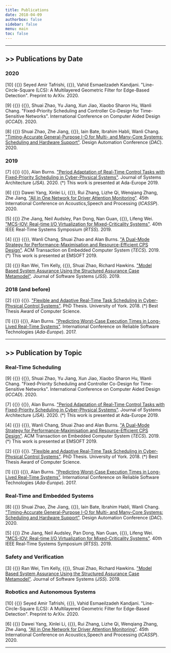 ```yaml
---
title: Publications
date: 2018-04-09
authorbox: false
sidebar: false
menu: main
toc: false
---
```


---

## >> Publications by Date

### 2020

[10] {{<tag-journal>}} Seyed Amir Tafrishi,  {{<author>}},  Vahid Esmaeilzadeh Kandjani. "Line-Circle-Square (LCS): A Multilayered Geometric Filter for Edge-Based Detection". Preprint to ArXiv. 2020.

[9] {{<tag-conference>}} {{<author>}}, Shuai Zhao, Yu Jiang, Xun Jiao, Xiaobo Sharon Hu, Wanli Chang. "Fixed-Priority Scheduling and Controller Co-Design for Time-Sensitive Networks". International Conference on Computer Aided  Design (*ICCAD*). 2020.

[8] {{<tag-conference>}} Shuai Zhao, Zhe Jiang, {{<author>}}, Iain Bate, Ibrahim Habli, Wanli Chang. ["Timing-Accurate General-Purpose I-O for Multi- and Many-Core Systems: Scheduling and Hardware Support"](http://eprints.whiterose.ac.uk/158882/1/PID6411059.pdf). Design Automation Conference (*DAC*). 2020.


### 2019

[7] {{<tag-journal>}} {{<author>}}, Alan Burns. ["Period Adaptation of Real-Time Control Tasks with Fixed-Priority Scheduling in Cyber-Physical Systems"](https://doi.org/10.1016/j.sysarc.2019.101691). Journal of Systems Architecture (*JSA*). 2020.  (*) This work is presented at Ada-Europe 2019.

[6] {{<tag-conference>}} Dawei Yang, Xinlei Li, {{<author>}}, Rui Zhang, Lizhe Qi, Wenqiang Zhang, Zhe Jiang, ["All in One Network for Driver Attention Monitoring"](http://eprints.whiterose.ac.uk/158675/). 45th International Conference on Acoustics,Speech and Processing (*ICASSP*). 2020.

[5] {{<tag-conference>}} Zhe Jiang, Neil Audsley, Pan Dong, Nan Guan, {{<author>}}, Lifeng Wei. ["MCS-IOV: Real-time I/O Virtualization for Mixed-Criticality Systems"](https://ieeexplore.ieee.org/abstract/document/9052193). 40th IEEE Real-Time Systems Symposium (*RTSS*). 2019.

[4] {{<tag-journal>}} {{<author>}}, Wanli Chang, Shuai Zhao and Alan Burns. ["A Dual-Mode Strategy for Performance-Maximisation and Resource-Efficient CPS Design"](https://dl.acm.org/citation.cfm?id=3358213). ACM Transaction on Embedded Computer System (*TECS*). 2019. (\*) This work is presented at EMSOFT 2019.

[3] {{<tag-journal>}} Ran Wei, Tim Kelly, {{<author>}}, Shuai Zhao, Richard Hawkins. ["Model Based System Assurance Using the Structured Assurance Case Metamodel"](https://www.sciencedirect.com/science/article/pii/S0164121219301062?via%3Dihub). Journal of Software Systems (*JSS*). 2019.

### 2018 (and before)

[2] {{<tag-thesis>}} {{<author>}}. ["Flexible and Adaptive Real-Time Task Scheduling in Cyber-Physical Control Systems"](http://etheses.whiterose.ac.uk/23950/). PhD Thesis. University of York. 2018. (\*) Best Thesis Award of Computer Science.

[1] {{<tag-conference>}} {{<author>}}, Alan Burns. ["Predicting Worst-Case Execution Times in Long-Lived Real-Time Systems"](https://link.springer.com/chapter/10.1007%2F978-3-319-60588-3_6). International Conference on Reliable Software Technologies (*Ada-Europe*). 2017.

---

## >> Publication by Topic

### Real-Time Scheduling

[9] {{<tag-conference>}} {{<author>}}, Shuai Zhao, Yu Jiang, Xun Jiao, Xiaobo Sharon Hu, Wanli Chang. "Fixed-Priority Scheduling and Controller Co-Design for Time-Sensitive Networks". International Conference on Computer Aided  Design (*ICCAD*). 2020.

[7] {{<tag-journal>}} {{<author>}}, Alan Burns. ["Period Adaptation of Real-Time Control Tasks with Fixed-Priority Scheduling in Cyber-Physical Systems"](https://doi.org/10.1016/j.sysarc.2019.101691). Journal of Systems Architecture (*JSA*). 2020.  (*) This work is presented at Ada-Europe 2019.

[4] {{<tag-journal>}} {{<author>}}, Wanli Chang, Shuai Zhao and Alan Burns. ["A Dual-Mode Strategy for Performance-Maximisation and Resource-Efficient CPS Design"](https://dl.acm.org/citation.cfm?id=3358213). ACM Transaction on Embedded Computer System (*TECS*). 2019. (\*) This work is presented at EMSOFT 2019.

[2] {{<tag-thesis>}} {{<author>}}. ["Flexible and Adaptive Real-Time Task Scheduling in Cyber-Physical Control Systems"](http://etheses.whiterose.ac.uk/23950/). PhD Thesis. University of York. 2018. (\*) Best Thesis Award of Computer Science.

[1] {{<tag-conference>}} {{<author>}}, Alan Burns. ["Predicting Worst-Case Execution Times in Long-Lived Real-Time Systems"](https://link.springer.com/chapter/10.1007%2F978-3-319-60588-3_6). International Conference on Reliable Software Technologies (*Ada-Europe*). 2017.


### Real-Time and Embedded Systems

[8] {{<tag-conference>}} Shuai Zhao, Zhe Jiang, {{<author>}}, Iain Bate, Ibrahim Habli, Wanli Chang. ["Timing-Accurate General-Purpose I-O for Multi- and Many-Core Systems: Scheduling and Hardware Support"](http://eprints.whiterose.ac.uk/158882/1/PID6411059.pdf). Design Automation Conference (*DAC*). 2020.

[5] {{<tag-conference>}} Zhe Jiang, Neil Audsley, Pan Dong, Nan Guan, {{<author>}}, Lifeng Wei. ["MCS-IOV: Real-time I/O Virtualization for Mixed-Criticality Systems"](https://ieeexplore.ieee.org/abstract/document/9052193). 40th IEEE Real-Time Systems Symposium (*RTSS*). 2019.


### Safety and Verification

[3] {{<tag-journal>}} Ran Wei, Tim Kelly, {{<author>}}, Shuai Zhao, Richard Hawkins. ["Model Based System Assurance Using the Structured Assurance Case Metamodel"](https://www.sciencedirect.com/science/article/pii/S0164121219301062?via%3Dihub). Journal of Software Systems (*JSS*). 2019.

### Robotics and Autonomous Systems

[10] {{<tag-journal>}} Seyed Amir Tafrishi,  {{<author>}},  Vahid Esmaeilzadeh Kandjani. "Line-Circle-Square (LCS): A Multilayered Geometric Filter for Edge-Based Detection". Preprint to ArXiv. 2020.

[6] {{<tag-conference>}} Dawei Yang, Xinlei Li, {{<author>}}, Rui Zhang, Lizhe Qi, Wenqiang Zhang, Zhe Jiang, ["All in One Network for Driver Attention Monitoring"](http://eprints.whiterose.ac.uk/158675/). 45th International Conference on Acoustics,Speech and Processing (*ICASSP*). 2020.

---